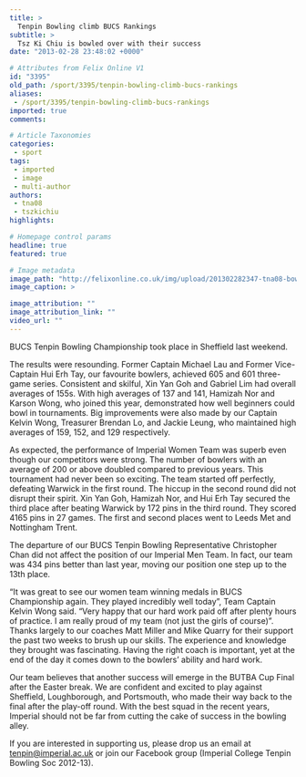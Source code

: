 ```yaml
---
title: >
  Tenpin Bowling climb BUCS Rankings
subtitle: >
  Tsz Ki Chiu is bowled over with their success
date: "2013-02-28 23:48:02 +0000"

# Attributes from Felix Online V1
id: "3395"
old_path: /sport/3395/tenpin-bowling-climb-bucs-rankings
aliases:
 - /sport/3395/tenpin-bowling-climb-bucs-rankings
imported: true
comments:

# Article Taxonomies
categories:
 - sport
tags:
 - imported
 - image
 - multi-author
authors:
 - tna08
 - tszkichiu
highlights:

# Homepage control params
headline: true
featured: true

# Image metadata
image_path: "http://felixonline.co.uk/img/upload/201302282347-tna08-bowling.jpg"
image_caption: >

image_attribution: ""
image_attribution_link: ""
video_url: ""
---
```


BUCS Tenpin Bowling Championship took place in Sheffield last weekend.

The results were resounding. Former Captain Michael Lau and Former Vice-Captain Hui Erh Tay, our favourite bowlers, achieved 605 and 601 three-game series. Consistent and skilful, Xin Yan Goh and Gabriel Lim had overall averages of 155s. With high averages of 137 and 141, Hamizah Nor and Karson Wong, who joined this year, demonstrated how well beginners could bowl in tournaments. Big improvements were also made by our Captain Kelvin Wong, Treasurer Brendan Lo, and Jackie Leung, who maintained high averages of 159, 152, and 129 respectively.

As expected, the performance of Imperial Women Team was superb even though our competitors were strong. The number of bowlers with an average of 200 or above doubled compared to previous years. This tournament had never been so exciting. The team started off perfectly, defeating Warwick in the first round. The hiccup in the second round did not disrupt their spirit. Xin Yan Goh, Hamizah Nor, and Hui Erh Tay secured the third place after beating Warwick by 172 pins in the third round. They scored 4165 pins in 27 games. The first and second places went to Leeds Met and Nottingham Trent.

The departure of our BUCS Tenpin Bowling Representative Christopher Chan did not affect the position of our Imperial Men Team. In fact, our team was 434 pins better than last year, moving our position one step up to the 13th place.

“It was great to see our women team winning medals in BUCS Championship again. They played incredibly well today”, Team Captain Kelvin Wong said. “Very happy that our hard work paid off after plenty hours of practice. I am really proud of my team (not just the girls of course)”.
 Thanks largely to our coaches Matt Miller and Mike Quarry for their support the past two weeks to brush up our skills. The experience and knowledge they brought was fascinating. Having the right coach is important, yet at the end of the day it comes down to the bowlers’ ability and hard work.

Our team believes that another success will emerge in the BUTBA Cup Final after the Easter break. We are confident and excited to play against Sheffield, Loughborough, and Portsmouth, who made their way back to the final after the play-off round. With the best squad in the recent years, Imperial should not be far from cutting the cake of success in the bowling alley.

If you are interested in supporting us, please drop us an email at [tenpin@imperial.ac.uk](mailto:tenpin@imperial.ac.uk?subject=Bowl%20me%20over) or join our Facebook group (Imperial College Tenpin Bowling Soc 2012-13).
